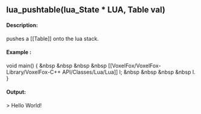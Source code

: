 ## lua_pushtable(lua_State * LUA, Table val)
#### Description:
pushes a [[Table]] onto the lua stack.
#### Example :
void main() {
&nbsp &nbsp &nbsp &nbsp [[VoxelFox/VoxelFox-Library/VoxelFox-C++ API/Classes/Lua/Lua]] l;
&nbsp &nbsp &nbsp &nbsp l.
}

#### Output:
\> Hello World!